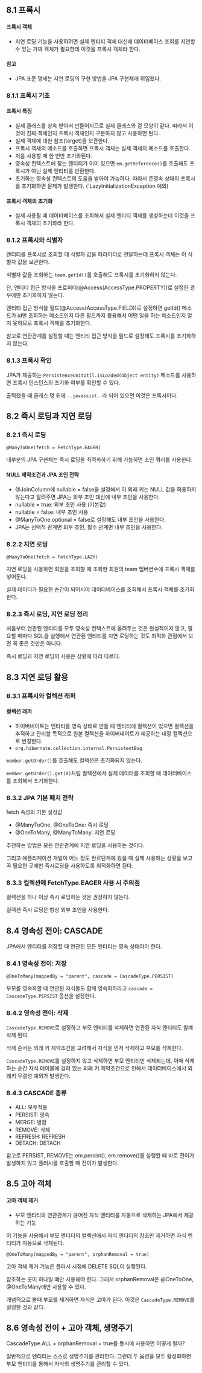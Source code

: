 ## 8.1 프록시
#### 프록시 객체
- 지연 로딩 기능을 사용하려면 실제 엔티티 객체 대신에 데이터베이스 조회를 지연할 수 있는 가짜 객체가 필요한데 이것을 프록시 객체라 한다.

#### 참고 
- JPA 표준 명세는 지연 로딩의 구현 방법을 JPA 구현체에 위임했다.

### 8.1.1 프록시 기초

#### 프록시 특징
- 실제 클래스를 상속 받아서 만들어지므로 실제 클래스와 겉 모양이 같다. 따라서 이것이 진짜 객체인지 프록시 객체인지 구분하지 않고 사용하면 된다.
- 실제 객체에 대한 참조(target)을 보관한다.
- 프록시 객체의 메소드를 호출하면 프록시 객체는 실제 객체의 메소드를 호출한다.
- 처음 사용할 때 한 번만 초기화된다.
- 영속성 컨텍스트에 찾는 엔티티가 이미 있으면 `em.getReference()`를 호출해도 프록시가 아닌 실제 엔티티를 반환한다.
- 초기화는 영속성 컨텍스트의 도움을 받아야 가능하다. 따라서 준영속 상태의 프록시를 초기화하면 문제가 발생한다. (`LazyInitializationException 예외)

#### 프록시 객체의 초기화
- 실제 사용될 때 데이터베이스를 조회해서 실제 엔티티 객체를 생성하는데 이것을 프록시 객체의 초기화라 한다.


### 8.1.2 프록시와 식별자
엔티티를 프록시로 조회할 때 식별자 값을 파라미터로 전달하는데 프록시 객체는 이 식별자 값을 보관한다.

식별자 값을 조회하는 `team.getId()`를 호출해도 프록시를 초기화하지 않는다. 

단, 엔티티 접근 방식을 프로퍼티(@Access(AccessType.PROPERTY))로 설정한 경우에만 초기화하지 않는다.

엔티티 접근 방식을 필드(@Access(AccessType.FIELD))로 설정하면 getId() 메소드가 id만 조회하는 메소드인지 다른 필드까지 활용해서 어떤 일을 하는 메소드인지 알지 못하므로 프록시 객체를 초기화한다.

참고로 연관관계를 설정할 때는 엔티티 접근 방식을 필드로 설정해도 프록시를 초기화하지 않는다.

### 8.1.3 프록시 확인
JPA가 제공하는 `PersistenceUnitUtil.isLoaded(Object entity)` 메소드를 사용하면 프록시 인스턴스의 초기화 여부를 확인할 수 있다.

출력했을 때 클래스 명 뒤에 `..javassist..`라 되어 있으면 이것은 프록시이다.

## 8.2 즉시 로딩과 지연 로딩

### 8.2.1 즉시 로딩
`@ManyToOne(fetch = FetchType.EAGER)`

대부분의 JPA 구현체는 즉시 로딩을 최적화하기 위해 가능하면 조인 쿼리를 사용한다.

#### NULL 제약조건과 JPA 조인 전략
- @JoinColumn에 nullable = false을 설정해서 이 외래 키는 NULL 값을 허용하지 않는다고 알려주면 JPA는 외부 조인 대신에 내부 조인을 사용한다.
- nullable = true: 외부 조인 사용 (기본값)
- nullable = false: 내부 조인 사용
- @ManyToOne.optional = false로 설정해도 내부 조인을 사용한다.
- JPA는 선택적 관계면 외부 조인, 필수 관계면 내부 조인을 사용한다.

### 8.2.2 지연 로딩
`@ManyToOne(fetch = FetchType.LAZY)`

지연 로딩을 사용하면 회원을 조회할 때 조회한 회원의 team 멤버변수에 프록시 객체를 넣어둔다.

실제 데이터가 필요한 순간이 되어서야 데이터베이스를 조회해서 프록시 객체를 초기화한다.

### 8.2.3 즉시 로딩, 지연 로딩 정리
처음부터 연관된 엔티티를 모두 영속성 컨텍스트에 올려두는 것은 현실적이지 않고, 필요할 때마다 SQL을 실행해서 연관된 엔티티를 지연 로딩하는 것도 최적화 관점에서 보면 꼭 좋은 것만은 아니다.

즉시 로딩과 지연 로딩의 사용은 상황에 따라 다르다.

## 8.3 지연 로딩 활용

### 8.3.1 프록시와 컬렉션 래퍼

#### 컬렉션 래퍼
- 하이버네이트는 엔티티를 영속 상태로 만들 때 엔티티에 컬렉션이 있으면 컬렉션을 추적하고 관리할 목적으로 원본 컬렉션을 하이버네이트가 제공하는 내장 컬렉션으로 변경한다.
- `org.hibernate.collection.internal.PersistentBag`

`member.getOrder()`를 호출해도 컬렉션은 초기화되지 않는다.

`member.getOrder().get(0)`처럼 컬렉션에서 실제 데이터를 조회할 때 데이터베이스를 조회해서 초기화한다.

### 8.3.2 JPA 기본 페치 전략
fetch 속성의 기본 설정값
- @ManyToOne, @OneToOne: 즉시 로딩
- @OneToMany, @ManyToMany: 지연 로딩

추천하는 방법은 모든 연관관계에 지연 로딩을 사용하는 것이다.

그리고 애플리케이션 개발이 어느 정도 완료단계에 왔을 때 실제 사용하는 상황을 보고 꼭 필요한 곳에만 즉시로딩을 사용하도록 최적화하면 된다.

### 8.3.3 컬렉션에 FetchType.EAGER 사용 시 주의점
컬렉션을 하나 이상 즉시 로딩하는 것은 권장하지 않는다.

컬렉션 즉시 로딩은 항상 외부 조인을 사용한다.

## 8.4 영속성 전이: CASCADE
JPA에서 엔티티를 저장할 때 연관된 모든 엔티티는 영속 상태여야 한다.

### 8.4.1 영속성 전이: 저장

`@OneToMany(mappedBy = "parent", cascade = CascadeType.PERSIST)`

부모를 영속화할 때 연관된 자식들도 함께 영속화하라고 `cascade = CascadeType.PERSIST` 옵션을 설정한다.

### 8.4.2 영속성 전이: 삭제
`CascadeType.REMOVE`로 설정하고 부모 엔티티를 삭제하면 연관된 자식 엔티티도 함꼐 삭제 된다.

삭제 순서는 외래 키 제약조건을 고려해서 자식을 먼저 삭제하고 부모를 삭제한다.

`CascadeType.REMOVE`를 설정하지 않고 삭제하면 부모 엔티티만 삭제되는데, 이때 삭제하는 순간 자식 테이블에 걸려 있는 외래 키 제약조건으로 인해서 데이터베이스에서 외래키 무결성 예외가 발생한다.

### 8.4.3 CASCADE 종류
- ALL: 모두적용
- PERSIST: 영속
- MERGE: 병합
- REMOVE: 삭제
- REFRESH: REFRESH
- DETACH: DETACH

참고로 PERSIST, REMOVE는 em.persist(), em.remove()를 실행할 때 바로 전이가 발생하지 않고 플러시를 호출할 때 전이가 발생한다.

## 8.5 고아 객체 

#### 고아 객체 제거
- 부모 엔티티와 연관관계가 끊어진 자식 엔티티를 자동으로 삭제하는 JPA에서 제공하는 기능

이 기능을 사용해서 부모 엔티티의 컬렉션에서 자식 엔티티의 참조만 제거하면 자식 엔티티가 자동으로 삭제된다.

`@OneToMany(mappedBy = "parent", orphanRemoval = true)`

고아 객체 제거 기능은 플러시 시점에 DELETE SQL이 실행된다.

참조하는 곳이 하나일 떄만 사용해야 한다. 그래서 orphanRemoval은 @OneToOne, @OneToMany에만 사용할 수 있다.

개념적으로 볼때 부모를 제거하면 자식은 고아가 된다. 이것은 `CascadeType.REMOVE`를 설정한 것과 같다.

## 8.6 영속성 전이 + 고아 객체, 생명주기
CascadeType.ALL + orphanRemoval = true를 동시에 사용하면 어떻게 될까?

일반적으로 엔티티는 스스로 생명주기를 관리한다. 그런데 두 옵션을 모두 활성화하면 부모 엔티티를 통해서 자식의 생명주기를 관리할 수 있다.

